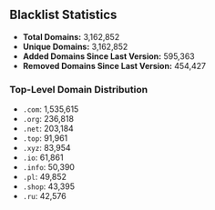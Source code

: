 ## Blacklist Statistics

- **Total Domains:** 3,162,852
- **Unique Domains:** 3,162,852
- **Added Domains Since Last Version:** 595,363
- **Removed Domains Since Last Version:** 454,427

### Top-Level Domain Distribution

-  `.com`: 1,535,615
-  `.org`: 236,818
-  `.net`: 203,184
-  `.top`: 91,961
-  `.xyz`: 83,954
-  `.io`: 61,861
-  `.info`: 50,390
-  `.pl`: 49,852
-  `.shop`: 43,395
-  `.ru`: 42,576
